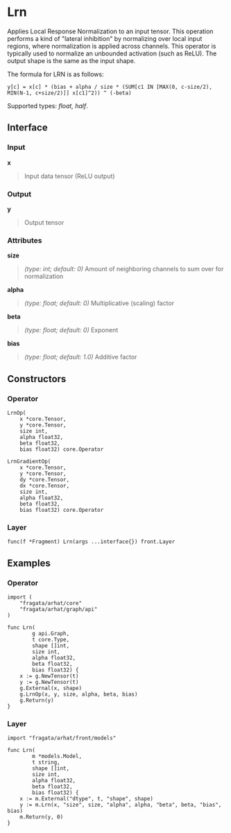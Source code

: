 
# Lrn

Applies Local Response Normalization to an input tensor. This operation performs
a kind of "lateral inhibition" by normalizing over local input regions, where
normalization is applied across channels. This operator is typically used to
normalize an unbounded activation (such as ReLU). The output shape is the same as
the input shape.

The formula for LRN is as follows:

    y[c] = x[c] * (bias + alpha / size * (SUM[c1 IN [MAX(0, c-size/2), MIN(N-1, c+size/2)]] x[c1]^2)) ^ (-beta)     

Supported types: *float, half*.

## Interface

### Input

**x**

>Input data tensor (ReLU output)

### Output

**y**

>Output tensor

### Attributes

**size**

>*(type: int; default: 0)* Amount of neighboring channels to sum over for normalization

**alpha**

>*(type: float; default: 0)* Multiplicative (scaling) factor

**beta**

>*(type: float; default: 0)* Exponent

**bias**

>*(type: float; default: 1.0)* Additive factor

## Constructors

### Operator


```
LrnOp(
    x *core.Tensor,
    y *core.Tensor,
    size int,
    alpha float32,
    beta float32,
    bias float32) core.Operator

LrnGradientOp(
    x *core.Tensor,
    y *core.Tensor,
    dy *core.Tensor,
    dx *core.Tensor,
    size int,
    alpha float32,
    beta float32,
    bias float32) core.Operator
```


### Layer


```
func(f *Fragment) Lrn(args ...interface{}) front.Layer
```


## Examples

### Operator


```
import (
    "fragata/arhat/core"
    "fragata/arhat/graph/api"
)

func Lrn(
        g api.Graph, 
        t core.Type, 
        shape []int, 
        size int, 
        alpha float32, 
        beta float32, 
        bias float32) {
    x := g.NewTensor(t)
    y := g.NewTensor(t)
    g.External(x, shape)
    g.LrnOp(x, y, size, alpha, beta, bias)
    g.Return(y)
}
```


### Layer


```
import "fragata/arhat/front/models"

func Lrn(
        m *models.Model, 
        t string, 
        shape []int, 
        size int, 
        alpha float32, 
        beta float32, 
        bias float32) {
    x := m.External("dtype", t, "shape", shape)
    y := m.Lrn(x, "size", size, "alpha", alpha, "beta", beta, "bias", bias)
    m.Return(y, 0)
}
```

